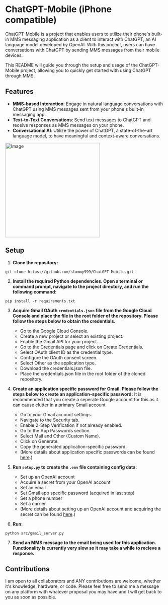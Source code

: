 # ChatGPT-Mobile (iPhone compatible)

ChatGPT-Mobile is a project that enables users to utilize their phone's built-in MMS messaging application as a client to interact with ChatGPT, an AI language model developed by OpenAI. With this project, users can have conversations with ChatGPT by sending MMS messages from their mobile devices.

This README will guide you through the setup and usage of the ChatGPT-Mobile project, allowing you to quickly get started with using ChatGPT through MMS.
## Features

- **MMS-based Interaction**: Engage in natural language conversations with ChatGPT using MMS messages sent from your phone's built-in messaging app.
- **Text-to-Text Conversations**: Send text messages to ChatGPT and receive responses as MMS messages on your phone.
- **Conversational AI**: Utilize the power of ChatGPT, a state-of-the-art language model, to have meaningful and context-aware conversations.

<img src="https://github.com/slxmmy999/ChatGPT-Mobile/assets/62761327/60a815a0-2334-44ce-a8b0-8043b7f9ccf8" alt="Image" width="300">

## Setup

1. **Clone the repository:**
```
git clone https://github.com/slxmmy999/ChatGPT-Mobile.git
```

2. **Install the required Python dependencies. Open a terminal or command prompt, navigate to the project directory, and run the following command:**
```
pip install -r requirements.txt
```

3. **Acquire Gmail OAuth `credentials.json` file from the Google Cloud Console and place the file in the root folder of the repository. Please follow the steps below to obtain the credentials.**
    - Go to the Google Cloud Console.
    - Create a new project or select an existing project.
    - Enable the Gmail API for your project.
    - Go to the Credentials page and click on Create Credentials.
    - Select OAuth client ID as the credential type.
    - Configure the OAuth consent screen.
    - Select Other as the application type.
    - Download the credentials.json file.
    - Place the credentials.json file in the root folder of the cloned repository.

4. **Create an application specific password for Gmail. Please follow the steps below to create an application-specific password:**
It is recommended that you create a seperate Google account for this as it can cause clutter in a primary Gmail account
    - Go to your Gmail account settings.
    - Navigate to the Security tab.
    - Enable 2-Step Verification if not already enabled.
    - Go to the App Passwords section.
    - Select Mail and Other (Custom Name).
    - Click on Generate.
    - Copy the generated application-specific password.
    - (More details about application specific passwords can be found [here](https://support.google.com/mail/answer/185833?hl=en).)

5. **Run `setup.py` to create the `.env` file containing config data:**
    - Set up an OpenAI account
    - Acquire a secret from your OpenAI account
    - Set an email
    - Set Gmail app specific password (acquired in last step)
    - Set a phone number
    - Set a carrier
    - (More details about setting up an OpenAI account and acquiring the secret can be found [here](https://www.windowscentral.com/software-apps/how-to-get-an-openai-api-key).)

6. **Run:**
```
python src/gmail_server.py
```

7. **Send an MMS message to the email being used for this application. Functionality is currently very slow so it may take a while to recieve a response.**

## Contributions

I am open to all collaborators and ANY contributions are welcome, whether it's knowledge, hardware, or code. Please feel free to send me a message on any platform with whatever proposal you may have and I will get back to you as soon as possible.
